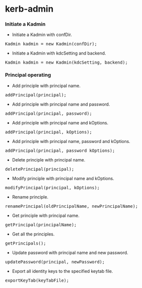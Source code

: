 kerb-admin
============

### Initiate a Kadmin
* Initiate a Kadmin with confDir.
<pre>
Kadmin kadmin = new Kadmin(confDir);
</pre>
* Initiate a Kadmin with kdcSetting and backend.
<pre>
Kadmin kadmin = new Kadmin(kdcSetting, backend);
</pre>

### Principal operating 
* Add principle with principal name.
<pre>
addPrincipal(principal);
</pre>
* Add principle with principal name and password.
<pre>
addPrincipal(principal, password);
</pre>
* Add principle with principal name and kOptions.
<pre>
addPrincipal(principal, kOptions);
</pre>
* Add principle with principal name, password and kOptions.
<pre>
addPrincipal(principal, password kOptions);
</pre>
* Delete principle with principal name.
<pre>
deletePrincipal(principal);
</pre>
* Modify principle with principal name and kOptions.
<pre>
modifyPrincipal(principal, kOptions);
</pre>
* Rename principle.
<pre>
renamePrincipal(oldPrincipalName, newPrincipalName);
</pre>
* Get principle with principal name.
<pre>
getPrincipal(principalName);
</pre>
* Get all the principles.
<pre>
getPrincipals();
</pre>
* Update password with principal name and new password.
<pre>
updatePassword(principal, newPassword);
</pre>
* Export all identity keys to the specified keytab file.
<pre>
exportKeyTab(keyTabFile);
</pre>





